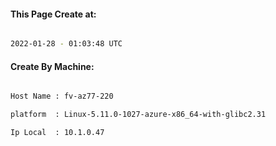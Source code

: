 
   
#### This Page Create at:

```bash

2022-01-28 - 01:03:48 UTC

```

#### Create By Machine:

```bash

Host Name : fv-az77-220

platform  : Linux-5.11.0-1027-azure-x86_64-with-glibc2.31

Ip Local  : 10.1.0.47

```

